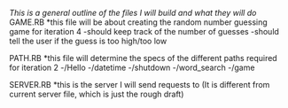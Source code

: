*This is a general outline of the files I will build and what they will do*
 GAME.RB
  *this file will be about creating the random number guessing game for iteration 4
    -should keep track of the number of guesses
    -should tell the user if the guess is too high/too low

 PATH.RB
  *this file will determine the specs of the different paths required for iteration 2
    -/Hello
    -/datetime
    -/shutdown
    -/word_search
    -/game

 SERVER.RB
  *this is the server I will send requests to (It is different from current server file, which
    is just the rough draft)
    
